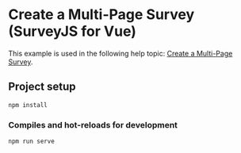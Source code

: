 # Create a Multi-Page Survey (SurveyJS for Vue)

This example is used in the following help topic: [Create a Multi-Page Survey](https://surveyjs.io/Documentation/Library?id=design-survey-create-a-multi-page-survey).

## Project setup
```
npm install
```

### Compiles and hot-reloads for development
```
npm run serve
```